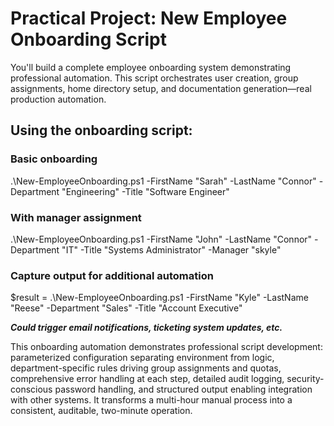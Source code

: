 # Practical Project: New Employee Onboarding Script
You'll build a complete employee onboarding system demonstrating professional automation. This script orchestrates user creation, group assignments, home directory setup, and documentation generation—real production automation.


## Using the onboarding script:
### Basic onboarding
  .\New-EmployeeOnboarding.ps1 -FirstName "Sarah" -LastName "Connor" -Department "Engineering" -Title "Software Engineer"

### With manager assignment
  .\New-EmployeeOnboarding.ps1 -FirstName "John" -LastName "Connor" -Department "IT" -Title "Systems Administrator" -Manager "skyle"

### Capture output for additional automation
  $result = .\New-EmployeeOnboarding.ps1 -FirstName "Kyle" -LastName "Reese" -Department "Sales" -Title "Account Executive"

***Could trigger email notifications, ticketing system updates, etc.***

This onboarding automation demonstrates professional script development: parameterized configuration separating environment from logic, department-specific rules driving group assignments and quotas, comprehensive error handling at each step, detailed audit logging, security-conscious password handling, and structured output enabling integration with other systems. It transforms a multi-hour manual process into a consistent, auditable, two-minute operation.
